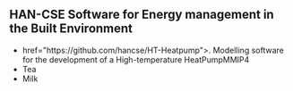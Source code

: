 ## HAN-CSE Software for Energy management in the Built Environment
 <ul>
  <li><a> href="https://github.com/hancse/HT-Heatpump"></a>. Modelling software for the development of a High-temperature HeatPumpMMIP4 </li>
  <li>Tea</li>
  <li>Milk</li>
</ul> 
